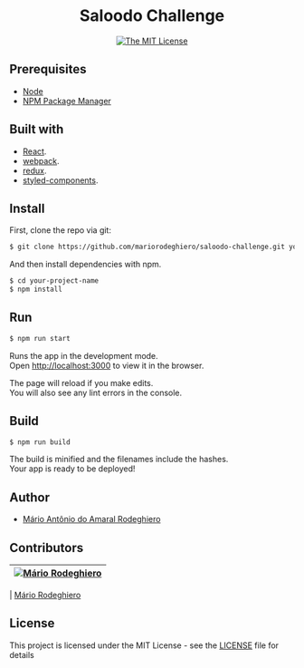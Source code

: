 <div align="center">

<h1>Saloodo Challenge </h1>

[![The MIT License](https://img.shields.io/badge/license-MIT-orange.svg?style=flat-square)](http://opensource.org/licenses/MIT)

</div>


## Prerequisites

- [Node](https://nodejs.org/en/)
- [NPM Package Manager](https://www.npmjs.com/)

## Built with

- [React](http://reactjs.com/).
- [webpack](https://webpack.js.org/).
- [redux](https://redux.js.org/).
- [styled-components](https://www.styled-components.com/).

## Install

First, clone the repo via git:

```bash
$ git clone https://github.com/mariorodeghiero/saloodo-challenge.git your-project-name
```

And then install dependencies with npm.

```bash
$ cd your-project-name
$ npm install
```

## Run

```bash
$ npm run start
```

Runs the app in the development mode.<br />
Open [http://localhost:3000](http://localhost:3000) to view it in the browser.

The page will reload if you make edits.<br />
You will also see any lint errors in the console.

## Build

```bash
$ npm run build
```

The build is minified and the filenames include the hashes.<br />
Your app is ready to be deployed!

## Author

- [Mário Antônio do Amaral Rodeghiero](https://github.com/mariorodeghiero)

## Contributors

| [![Mário Rodeghiero](https://avatars1.githubusercontent.com/u/24671133?s=88&v=4)](https://github.com/mariorodeghiero) |
| --------------------------------------------------------------------------------------------------------------------- |

| [Mário Rodeghiero](https://github.com/mariorodeghiero)

## License

This project is licensed under the MIT License - see the [LICENSE](LICENSE) file for details
